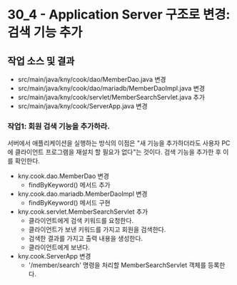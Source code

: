 # 30_4 - Application Server 구조로 변경: 검색 기능 추가 


## 작업 소스 및 결과

- src/main/java/kny/cook/dao/MemberDao.java 변경
- src/main/java/kny/cook/dao/mariadb/MemberDaoImpl.java 변경
- src/main/java/kny/cook/servlet/MemberSearchServlet.java 추가
- src/main/java/kny/cook/ServerApp.java 변경


### 작업1: 회원 검색 기능을 추가하라.

서버에서 애플리케이션을 실행하는 방식의 이점은 "새 기능을 추가하더라도 
사용자 PC에 클라이언트 프로그램을 재설치 할 필요가 없다"는 것이다. 
검색 기능을 추가한 후 이를 확인한다.

- kny.cook.dao.MemberDao 변경
  - findByKeyword() 메서드 추가
- kny.cook.dao.mariadb.MemberDaoImpl 변경
  - findByKeyword() 메서드 구현
- kny.cook.servlet.MemberSearchServlet 추가
  - 클라이언트에게 검색 키워드를 요청한다.
  - 클라이언트가 보낸 키워드를 가지고 회원을 검색한다.
  - 검색한 결과를 가지고 출력 내용을 생성한다.
  - 클라이언트에게 보낸다.
- kny.cook.ServerApp 변경
  - '/member/search' 명령을 처리할 MemberSearchServlet 객체를 등록한다.
  